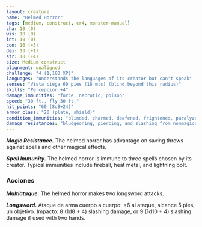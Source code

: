 ```yaml
---
layout: creature
name: "Helmed Horror"
tags: [medium, construct, cr4, monster-manual]
cha: 10 (0)
wis: 10 (0)
int: 10 (0)
con: 16 (+3)
dex: 13 (+1)
str: 18 (+4)
size: Medium construct
alignment: unaligned
challenge: "4 (1,100 XP)"
languages: "understands the languages of its creator but can't speak"
senses: "Vista ciega 60 pies (18 mts) (blind beyond this radius)"
skills: "Percepción +4"
damage_immunities: "force, necrotic, poison"
speed: "30 ft., fly 30 ft."
hit_points: "60 (8d8+24)"
armor_class: "20 (plate, shield)"
condition_immunities: "blinded, charmed, deafened, frightened, paralyzed, petrified, poisoned, stunned"
damage_resistances: "bludgeoning, piercing, and slashing from nonmagical weapons that aren't adamantine"
---
```


***Magic Resistance.*** The helmed horror has advantage on saving throws against spells and other magical effects.

***Spell Immunity.*** The helmed horror is immune to three spells chosen by its creator. Typical immunities include fireball, heat metal, and lightning bolt.

### Acciones

***Multiataque.*** The helmed horror makes two longsword attacks.

***Longsword.*** Ataque de arma cuerpo a cuerpo: +6 al ataque, alcance 5 pies, un objetivo. Impacto: 8 (1d8 + 4) slashing damage, or 9 (1d10 + 4) slashing damage if used with two hands.
